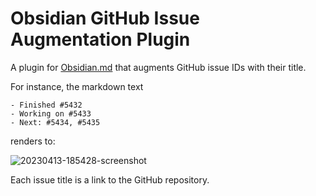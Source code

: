 # Obsidian GitHub Issue Augmentation Plugin

A plugin for [Obsidian.md](https://obsidian.md/) that augments GitHub issue IDs with their title.

For instance, the markdown text

```
- Finished #5432
- Working on #5433
- Next: #5434, #5435
```

renders to:

![20230413-185428-screenshot](https://user-images.githubusercontent.com/7581457/231971667-c5ed7591-21a5-4f3f-9ae4-b90cbbb1ac08.png)

Each issue title is a link to the GitHub repository.
